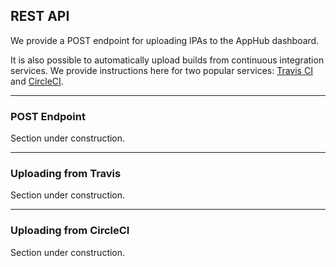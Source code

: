 
<h2>REST API</h2>

We provide a POST endpoint for uploading IPAs to the AppHub dashboard.

It is also possible to automatically upload builds from continuous integration services. We provide instructions here for two popular services: [Travis CI](https://travis-ci.org/) and [CircleCI](https://circleci.com/).

---

<h3 short-title='POST Endpoint'>POST Endpoint</h3>

Section under construction.

---

<h3 short-title='Uploading from Travis'>Uploading from Travis</h3>

Section under construction.

---

<h3 short-title='Uploading from CircleCI'>Uploading from CircleCI</h3>

Section under construction.